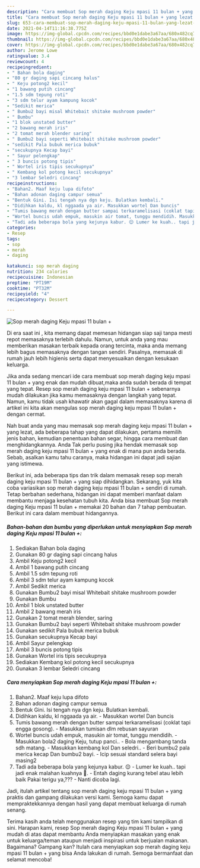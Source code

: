 ```yaml
---
description: "Cara membuat Sop merah daging Keju mpasi 11 bulan + yang lezat Untuk Jualan"
title: "Cara membuat Sop merah daging Keju mpasi 11 bulan + yang lezat Untuk Jualan"
slug: 653-cara-membuat-sop-merah-daging-keju-mpasi-11-bulan-yang-lezat-untuk-jualan
date: 2021-04-14T11:16:38.775Z
image: https://img-global.cpcdn.com/recipes/bbd0e1dabe3a67aa/680x482cq70/sop-merah-daging-keju-mpasi-11-bulan-foto-resep-utama.jpg
thumbnail: https://img-global.cpcdn.com/recipes/bbd0e1dabe3a67aa/680x482cq70/sop-merah-daging-keju-mpasi-11-bulan-foto-resep-utama.jpg
cover: https://img-global.cpcdn.com/recipes/bbd0e1dabe3a67aa/680x482cq70/sop-merah-daging-keju-mpasi-11-bulan-foto-resep-utama.jpg
author: Jerome Lowe
ratingvalue: 3.4
reviewcount: 4
recipeingredient:
- " Bahan bola daging"
- "80 gr daging sapi cincang halus"
- " Keju potong2 kecil"
- "1 bawang putih cincang"
- "1.5 sdm tepung roti"
- "3 sdm telur ayam kampung kocok"
- "Sedikit merica"
- " Bumbu2 bayi misal Whitebait shitake mushroom powder"
- " Bumbu"
- "1 blok unstated butter"
- "2 bawang merah iris"
- "2 tomat merah blender saring"
- " Bumbu2 bayi seperti Whitebait shitake mushroom powder"
- "sedikit Pala bubuk merica bubuk"
- "secukupnya Kecap bayi"
- " Sayur pelengkap"
- " 3 buncis potong tipis"
- " Wortel iris tipis secukupnya"
- " Kembang kol potong kecil secukupnya"
- "3 lembar Seledri cincang"
recipeinstructions:
- "Bahan2. Maaf keju lupa difoto"
- "Bahan adonan daging campur semua"
- "Bentuk Gini. Isi tengah nya dgn keju. Bulatkan kembali."
- "Didihkan kaldu, kl nggaada ya air. Masukkan wortel Dan buncis"
- "Tumis bawang merah dengan butter sampai terkaramelisasi (coklat tapi engga gosong). Masukkan tumisan dlm rebusan sayuran"
- "Wortel buncis udah empuk, masukin air tomat, tunggu mendidih. Masukkan bola2 daging Keju, tutup panci.. Bola mengambang tanda sdh matang.  Masukkan kembang kol Dan seledri.. Beri bumbu2 pala merica kecap Dan bumbu2 bayi. Icip sesuai standard selera bayi masing2"
- "Tadi ada beberapa bola yang kejunya kabur. 😌 Lumer ke kuah.. tapi jadi enak malahan kuahnya 😬. Entah daging kurang tebel atau lebih baik Pakai terigu ya,???  Nanti dicoba lagi."
categories:
- Resep
tags:
- sop
- merah
- daging

katakunci: sop merah daging 
nutrition: 234 calories
recipecuisine: Indonesian
preptime: "PT19M"
cooktime: "PT32M"
recipeyield: "4"
recipecategory: Dessert

---
```



![Sop merah daging Keju mpasi 11 bulan +](https://img-global.cpcdn.com/recipes/bbd0e1dabe3a67aa/680x482cq70/sop-merah-daging-keju-mpasi-11-bulan-foto-resep-utama.jpg)

Di era  saat ini , kita memang dapat memesan hidangan siap saji tanpa mesti repot memasaknya terlebih dahulu. Namun, untuk anda yang mau memberikan masakan terbaik kepada orang tercinta, maka anda memang lebih bagus memasaknya dengan tangan sendiri. Pasalnya, memasak di rumah jauh lebih higienis serta dapat menyesuaikan dengan kesukaan keluarga.

Jika anda sedang mencari ide cara membuat sop merah daging keju mpasi 11 bulan + yang enak dan mudah dibuat,maka anda sudah berada di tempat yang tepat. Resep sop merah daging keju mpasi 11 bulan +  sebenarnya mudah dilakukan jika kamu memasaknya dengan langkah yang tepat. Namun, kamu tidak usah khawatir akan gagal dalam memasaknya 
karena di artikel ini kita akan mengulas sop merah daging keju mpasi 11 bulan + dengan cermat.  



Nah buat anda yang mau memasak sop merah daging keju mpasi 11 bulan + yang lezat, ada beberapa tahap yang dapat dilakukan, pertama memilih jenis bahan, kemudian penentuan bahan segar, hingga cara membuat dan menghidangkannya. Anda Tak perlu pusing jika hendak memasak sop merah daging keju mpasi 11 bulan + yang enak di mana pun anda berada. Sebab, asalkan kamu  tahu caranya, maka hidangan ini dapat jadi sajian yang istimewa.

Berikut ini, ada beberapa tips dan trik dalam memasak resep sop merah daging keju mpasi 11 bulan + yang siap dihidangkan. Sekarang, yuk kita coba variasikan sop merah daging keju mpasi 11 bulan + sendiri di rumah. Tetap berbahan sederhana, hidangan ini dapat memberi manfaat dalam membantu menjaga kesehatan tubuh kita. Anda bisa membuat Sop merah daging Keju mpasi 11 bulan + memakai 20 bahan dan 7 tahap pembuatan. Berikut ini cara dalam membuat hidangannya.

<!--inarticleads1-->

##### Bahan-bahan dan bumbu yang diperlukan untuk menyiapkan Sop merah daging Keju mpasi 11 bulan +:

1. Sediakan  Bahan bola daging
1. Gunakan 80 gr daging sapi cincang halus
1. Ambil  Keju potong2 kecil
1. Ambil 1 bawang putih cincang
1. Ambil 1.5 sdm tepung roti
1. Ambil 3 sdm telur ayam kampung kocok
1. Ambil Sedikit merica
1. Gunakan  Bumbu2 bayi misal Whitebait shitake mushroom powder
1. Gunakan  Bumbu
1. Ambil 1 blok unstated butter
1. Ambil 2 bawang merah iris
1. Gunakan 2 tomat merah blender, saring
1. Gunakan  Bumbu2 bayi seperti Whitebait shitake mushroom powder
1. Gunakan sedikit Pala bubuk merica bubuk
1. Gunakan secukupnya Kecap bayi
1. Ambil  Sayur pelengkap
1. Ambil  3 buncis potong tipis
1. Gunakan  Wortel iris tipis secukupnya
1. Sediakan  Kembang kol potong kecil secukupnya
1. Gunakan 3 lembar Seledri cincang




<!--inarticleads2-->

##### Cara menyiapkan Sop merah daging Keju mpasi 11 bulan +:

1. Bahan2. Maaf keju lupa difoto
1. Bahan adonan daging campur semua
1. Bentuk Gini. Isi tengah nya dgn keju. Bulatkan kembali.
1. Didihkan kaldu, kl nggaada ya air. - Masukkan wortel Dan buncis
1. Tumis bawang merah dengan butter sampai terkaramelisasi (coklat tapi engga gosong). - Masukkan tumisan dlm rebusan sayuran
1. Wortel buncis udah empuk, masukin air tomat, tunggu mendidih. - Masukkan bola2 daging Keju, tutup panci.. - Bola mengambang tanda sdh matang.  - Masukkan kembang kol Dan seledri.. - Beri bumbu2 pala merica kecap Dan bumbu2 bayi. - Icip sesuai standard selera bayi masing2
1. Tadi ada beberapa bola yang kejunya kabur. 😌 - Lumer ke kuah.. tapi jadi enak malahan kuahnya 😬. - Entah daging kurang tebel atau lebih baik Pakai terigu ya,???  - Nanti dicoba lagi.




Jadi, itulah artikel tentang  sop merah daging keju mpasi 11 bulan +  yang praktis dan gampang dilakukan versi kami. Semoga kamu dapat mempraktekkannya dengan hasil yang dapat membuat keluarga di rumah senang. 

Terima kasih anda telah menggunakan resep yang tim kami tampilkan di sini. Harapan kami, resep  Sop merah daging Keju mpasi 11 bulan + yang mudah di atas dapat membantu Anda menyiapkan masakan yang enak untuk keluarga/teman ataupun menjadi inspirasi untuk berjualan makanan. Bagaimana? Gampang kan? Itulah cara menyiapkan sop merah daging keju mpasi 11 bulan + yang bisa Anda lakukan di rumah. Semoga bermanfaat dan selamat mencoba!


